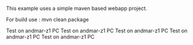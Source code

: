 This example uses a simple maven based webapp project.

For build use : mvn clean package

Test on andmar-z1 PC
Test on andmar-z1 PC
Test on andmar-z1 PC
Test on andmar-z1 PC
Test on andmar-z1 PC


